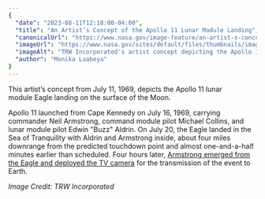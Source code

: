 ```yaml
---
{
  "date": "2023-08-11T12:18:00-04:00",
  "title": "An Artist’s Concept of the Apollo 11 Lunar Module Landing",
  "canonicalUrl": "https://www.nasa.gov/image-feature/an-artist-s-concept-of-the-apollo-11-lunar-module-landing",
  "imageUrl": "https://www.nasa.gov/sites/default/files/thumbnails/image/s69-39011orig_0.jpg",
  "imageAlt": "TRW Incorporated's artist concept depicting the Apollo 11 Lunar Module (LM) descending to the surface of the moon.",
  "author": "Monika Luabeya"
}
---
```


This artist’s concept from July 11, 1969, depicts the Apollo 11 lunar module Eagle landing on the surface of the Moon.

Apollo 11 launched from Cape Kennedy on July 16, 1969, carrying commander Neil Armstrong, command module pilot Michael Collins, and lunar module pilot Edwin "Buzz" Aldrin. On July 20, the Eagle landed in the Sea of Tranquility with Aldrin and Armstrong inside, about four miles downrange from the predicted touchdown point and almost one-and-a-half minutes earlier than scheduled. Four hours later, [Armstrong emerged from the Eagle and deployed the TV camera](https://youtu.be/S9HdPi9Ikhk) for the transmission of the event to Earth.

_Image Credit: TRW Incorporated_
